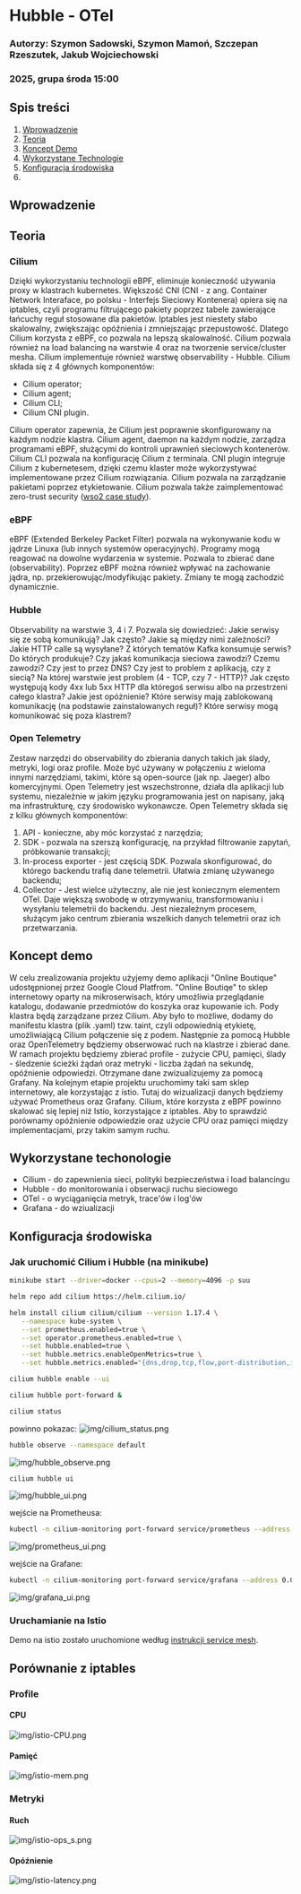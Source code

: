 # Hubble - OTel
### Autorzy: Szymon Sadowski, Szymon Mamoń, Szczepan Rzeszutek, Jakub Wojciechowski
### 2025, grupa środa 15:00

## Spis treści
1. [Wprowadzenie](#wprowadzenie)
2. [Teoria](#teoria)
3. [Koncept Demo](#koncept-demo)
4. [Wykorzystane Technologie](#wykorzystane-techonologie)
5. [Konfiguracja środowiska](#konfiguracja-środowiska)
6. 

## Wprowadzenie

## Teoria



### Cilium
Dzięki wykorzystaniu technologii eBPF, eliminuje konieczność używania proxy w klastrach kubernetes. Większość CNI (CNI - z ang. Container Network Interaface, po polsku - Interfejs Sieciowy Kontenera) opiera się na iptables, czyli programu filtrującego pakiety poprzez tabele zawierające łańcuchy reguł stosowane dla pakietów. Iptables jest niestety słabo skalowalny, zwiększając opóźnienia i zmniejszając przepustowość. Dlatego Cilium korzysta z eBPF, co pozwala na lepszą skalowalność. Cilium pozwala również na load balancing na warstwie 4 oraz na tworzenie service/cluster mesha. Cilium implementuje również warstwę observability - Hubble. Cilium składa się z 4 głównych komponentów:
* Cilium operator;
* Cilium agent;
* Cilium CLI;
* Cilium CNI plugin.

Cilium operator zapewnia, że Cilium jest poprawnie skonfigurowany na każdym nodzie klastra. Cilium agent, daemon na każdym nodzie, zarządza programami eBPF, służącymi do kontroli uprawnień sieciowych kontenerów. Cilium CLI pozwala na konfigurację Cilium z terminala. CNI plugin integruje Cilium z kubernetesem, dzięki czemu klaster może wykorzystywać implementowane przez Cilium rozwiązania. Cilium pozwala na zarządzanie pakietami poprzez etykietowanie. Cilium pozwala także zaimplementować zero-trust security ([wso2 case study](https://www.cncf.io/case-studies/wso2/)). 

### eBPF
eBPF (Extended Berkeley Packet Filter) pozwala na wykonywanie kodu w jądrze Linuxa (lub innych systemów operacyjnych). Programy mogą reagować na dowolne wydarzenia w systemie. Pozwala to zbierać dane (observability). Poprzez eBPF można również wpływać na zachowanie jądra, np. przekierowując/modyfikując pakiety. Zmiany te mogą zachodzić dynamicznie.
### Hubble
Observability na warstwie 3, 4 i 7. Pozwala się dowiedzieć: Jakie serwisy się ze sobą komunikują? Jak często? Jakie są między nimi zależności? Jakie HTTP calle są wysyłane? Z których tematów Kafka konsumuje serwis? Do których produkuje? Czy jakaś komunikacja sieciowa zawodzi? Czemu zawodzi? Czy jest to przez DNS? Czy jest to problem z aplikacją, czy z siecią? Na której warstwie jest problem (4 - TCP, czy 7 - HTTP)? Jak często występują kody 4xx lub 5xx HTTP dla któregoś serwisu albo na przestrzeni całego klastra? Jakie jest opóżnienie? Które serwisy mają zablokowaną komunikację (na podstawie zainstalowanych reguł)? Które serwisy mogą komunikować się poza klastrem?

### Open Telemetry
Zestaw narzędzi do observability do zbierania danych takich jak ślady, metryki, logi oraz profile. Może być używany w połączeniu z wieloma innymi narzędziami, takimi, które są open-source (jak np. Jaeger) albo komercyjnymi. Open Telemetry jest wszechstronne, działa dla aplikacji lub systemu, niezależnie w jakim języku programowania jest on napisany, jaką ma infrastrukturę, czy środowisko wykonawcze. Open Telemetry składa się z kilku głównych komponentów:
1. API - konieczne, aby móc korzystać z narzędzia; 
2. SDK - pozwala na szerszą konfigurację, na przykład filtrowanie zapytań, próbkowanie transakcji;
3. In-process exporter - jest częścią SDK. Pozwala skonfigurować, do którego backendu trafią dane telemetrii. Ułatwia zmianę używanego backendu;
4. Collector - Jest wielce użyteczny, ale nie jest koniecznym elementem OTel. Daje większą swobodę w otrzymywaniu, transformowaniu i wysyłaniu telemetrii do backendu. Jest niezależnym procesem, służącym jako centrum zbierania wszelkich danych telemetrii oraz ich przetwarzania.

## Koncept demo

W celu zrealizowania projektu użyjemy demo aplikacji "Online Boutique" udostępnionej przez Google Cloud Platfrom. "Online Boutiqe" to sklep internetowy oparty na mikroserwisach, który umożliwia przeglądanie katalogu, dodawanie przedmiotów do koszyka oraz kupowanie ich.
Pody klastra będą zarządzane przez Cilium. Aby było to możliwe, dodamy do manifestu klastra (plik .yaml) tzw. taint, czyli odpowiednią etykietę, umożliwiającą Cilium połączenie się z podem. 
Następnie za pomocą Hubble oraz OpenTelemetry będziemy obserwować ruch na klastrze i zbierać dane. W ramach projektu będziemy zbierać profile - zużycie CPU, pamięci, ślady - śledzenie ścieżki żądań oraz metryki - liczba żądań na sekundę, opóźnienie odpowiedzi. Otrzymane dane zwizualizujemy za pomocą Grafany.
Na kolejnym etapie projektu uruchomimy taki sam sklep internetowy, ale korzystając z istio. Tutaj do wizualizacji danych będziemy używać Prometheus oraz Grafany. Cilium, które korzysta z eBPF powinno skalować się lepiej niż Istio, korzystające z iptables. Aby to sprawdzić porównamy opóźnienie odpowiedzie oraz użycie CPU oraz pamięci między implementacjami, przy takim samym ruchu.

## Wykorzystane techonologie

* Cilium - do zapewnienia sieci, polityki bezpieczeństwa i load balancingu
* Hubble - do monitorowania i obserwacji ruchu sieciowego 
* OTel - o wyciąganięcia metryk, trace'ów i log'ów 
* Grafana - do wziualizacji

## Konfiguracja środowiska

### Jak uruchomić Cilium i Hubble (na minikube)
```bash
minikube start --driver=docker --cpus=2 --memory=4096 -p suu
```
```bash
helm repo add cilium https://helm.cilium.io/
```
```bash
helm install cilium cilium/cilium --version 1.17.4 \
   --namespace kube-system \
   --set prometheus.enabled=true \
   --set operator.prometheus.enabled=true \
   --set hubble.enabled=true \
   --set hubble.metrics.enableOpenMetrics=true \
   --set hubble.metrics.enabled="{dns,drop,tcp,flow,port-distribution,icmp,httpV2:exemplars=true;labelsContext=source_ip\,source_namespace\,source_workload\,destination_ip\,destination_namespace\,destination_workload\,traffic_direction}"
```
```bash
cilium hubble enable --ui
```
```bash
cilium hubble port-forward &
```
```bash
cilium status
```

powinno pokazac:
![img/cilium_status.png](img/cilium_status.png)
```bash
hubble observe --namespace default
```
![img/hubble_observe.png](img/hubble_observe.png)

```bash
cilium hubble ui
```
![img/hubble_ui.png](img/hubble_ui.png)


wejście na Prometheusa: 
```bash
kubectl -n cilium-monitoring port-forward service/prometheus --address 0.0.0.0 --address :: 9090:9090
```
![img/prometheus_ui.png](img/prometheus_ui.png)

wejście na Grafane: 
```bash
kubectl -n cilium-monitoring port-forward service/grafana --address 0.0.0.0 --address :: 3000:3000
```
![img/grafana_ui.png](img/grafana_ui.png)

### Uruchamianie na Istio

Demo na istio zostało uruchomione według [instrukcji service mesh](https://istioworkshop.github.io/).

## Porównanie z iptables

### Profile

#### CPU

![img/istio-CPU.png](img/istio-CPU.png)

#### Pamięć

![img/istio-mem.png](img/istio-mem.png)

### Metryki

#### Ruch

![img/istio-ops_s.png](img/istio-ops_s.png)

#### Opóźnienie

![img/istio-latency.png](img/istio-latency.png)